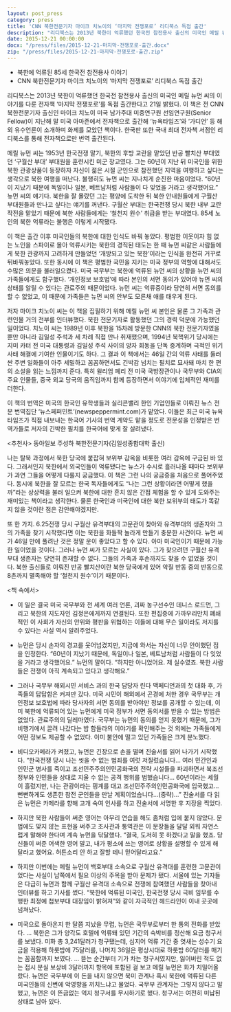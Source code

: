 ```yaml
---
layout: post_press
category: press
title: 'CNN 북한전문기자 마이크 치노이의 ‘마지막 전쟁포로’ 리디북스 독점 출간'
description: "리디북스는 2013년 북한이 억류했던 한국전 참전용사 출신의 미국인 메릴 뉴먼 씨의 이야기를 다룬 전자책 ‘마지막 전쟁포로’를 독점 출간한다고 21일 밝혔다. 이 책은 전 CNN 북한전문기자 출신인 마이크 치노이 미국 남가주대 미중연구원 선임연구원(Senior Fellow)이 지난해 말 미국 아마존에서 전자책으로 출간해 ‘뉴욕타임즈’와 ‘가디언’ 등 해외 유수언론이 소개하며 화제를 모았던 책이다. 한국판 또한 국내 최대 전자책 서점인 리디북스를 통해 전자책으로만 번역 출간된다."
date: 2015-12-21 00:00:00
docx: "/press/files/2015-12-21-마지막-전쟁포로-출간.docx"
zip: "/press/files/2015-12-21-마지막-전쟁포로-출간.zip"
---
```


* 북한에 억류된 85세 한국전 참전용사 이야기
* CNN 북한전문기자 마이크 치노이의 ‘마지막 전쟁포로’ 리디북스 독점 출간

리디북스는 2013년 북한이 억류했던 한국전 참전용사 출신의 미국인 메릴 뉴먼 씨의 이야기를 다룬 전자책 ‘마지막 전쟁포로’를 독점 출간한다고 21일 밝혔다. 이 책은 전 CNN 북한전문기자 출신인 마이크 치노이 미국 남가주대 미중연구원 선임연구원(Senior Fellow)이 지난해 말 미국 아마존에서 전자책으로 출간해 ‘뉴욕타임즈’와 ‘가디언’ 등 해외 유수언론이 소개하며 화제를 모았던 책이다. 한국판 또한 국내 최대 전자책 서점인 리디북스를 통해 전자책으로만 번역 출간된다.

메릴 뉴먼 씨는 1953년 한국전쟁 말기, 북한의 후방 교란을 맡았던 반공 빨치산 부대였던 ‘구월산 부대’ 부대원을 훈련시킨 미군 장교였다. 그는 60년이 지난 뒤 미국인을 위한 북한 관광상품이 등장하자 자신이 젊은 시절 군인으로 참전했던 지역을 여행하고 싶다는 생각으로 북한 여행을 떠난다. 불행히도 뉴먼 씨는 지나치게 순진한 마음이었다. “60년이 지났기 때문에 독일이나 일본, 베트남처럼 사람들이 다 잊었을 거라고 생각했어요.” 뉴먼 씨의 얘기다. 북한을 잘 몰랐던 그는 평양에 도착한 뒤 북한 안내원들에게 구월산 부대원들과 만나고 싶다는 얘기를 꺼낸다. 구월산 부대는 한국전쟁 당시 북한 내부 교란 작전을 맡았기 때문에 북한 사람들에게는 ‘철천지 원수’ 취급을 받는 부대였다. 85세 노인의 북한 억류라는 불행은 이렇게 시작됐다.

이 책은 출간 이후 미국인들의 북한에 대한 인식도 바꿔 놓았다. 평범한 이웃이자 힘 없는 노인을 스파이로 몰아 억류시키는 북한의 경직된 태도는 한 때 뉴먼 씨같은 사람들에게 북한 관광까지 고려하게 만들었던 ‘개방되고 있는 북한’이라는 인식을 완전히 거꾸로 뒤바꿔놓았다. 또한 동시에 이 책은 평범한 국민을 지키는 미국 정부의 역할에 대해서도 수많은 의문을 불러일으켰다. 미국 국무부는 북한에 억류된 뉴먼 씨의 상황을 뉴먼 씨의 가족들에게도 함구했다. ‘개인정보 보호법’에 따라 본인의 서면 동의가 있어야 뉴먼 씨의 상태를 알릴 수 있다는 관료주의 때문이었다. 뉴먼 씨는 억류중이라 당연히 서면 동의를 할 수 없었고, 이 때문에 가족들은 뉴먼 씨의 안부도 모른채 애를 태우게 된다.

저자 마이크 치노이 씨는 이 책을 집필하기 위해 메릴 뉴먼 씨 본인은 물론 그 가족과 관련인물 거의 전부를 인터뷰했다. 북한 전문기자로 활동했던 그의 경력 덕분에 가능했던 일이었다. 치노이 씨는 1989년 이후 북한을 15차례 방문한 CNN의 북한 전문기자였을 뿐만 아니라 김일성 주석과 세 차례 직접 만나 취재했으며, 1994년 북핵위기 당시에는 지미 카터 전 미국 대통령과 김일성 주석 사이의 양자 회동을 단독 중계하며 극적인 위기사태 해결에 기여한 인물이기도 하다. 그 결과 이 책에서는 46일 간의 억류 사태를 둘러싼 주변 일화들이 아주 세밀하고 꼼꼼하면서도 긴박감 넘치는 필치로 묘사돼 마치 한 편의 소설을 읽는 느낌까지 준다. 특히 윌리엄 페리 전 미국 국방장관이나 국무부와 CIA의 주요 인물들, 중국 외교 당국의 움직임까지 함께 등장하면서 이야기에 입체적인 재미를 더한다.

이 책의 번역은 미국의 한국인 유학생들과 실리콘밸리 한인 기업인들로 이뤄진 뉴스 전문 번역집단 ‘뉴스페퍼민트’(newspeppermint.com)가 맡았다. 이들은 최근 미국 뉴욕타임즈가 직접 내보내는 한국어 기사의 번역 계약도 맡을 정도로 전문성을 인정받은 번역가들로 저자의 긴박한 필치를 한국어에 맞게 잘 살려냈다.



\<추천사\> 동아일보 주성하 북한전문기자(김일성종합대학 출신)

나는 탈북 과정에서 북한 당국에 붙잡혀 보위부 감옥을 비롯한 여러 감옥에 구금된 바 있다. 그래서인지 북한에서 외국인들이 억류됐다는 뉴스가 수시로 흘러나올 때마다 보위부가 과연 그들을 어떻게 다룰지 궁금했다. 이 책은 그런 나의 궁금증을 처음으로 풀어주었다. 동시에 북한을 잘 모르는 한국 독자들에게도 “나는 그런 상황이라면 어떻게 했을까”라는 상상력을 불러 일으켜 북한에 대한 흔치 않은 간접 체험을 할 수 있게 도와주는 재미있는 책이라고 생각한다. 물론 한국인과 미국인에 대한 북한 보위부의 태도가 똑같지 않을 것이란 점은 감안해야겠지만.

또 한 가지. 6.25전쟁 당시 구월산 유격부대의 고문관이 찾아와 유격부대의 생존자와 그의 가족을 찾기 시작했다면 이는 북한을 화들짝 놀라게 만들기 충분한 사건이다. 뉴먼 씨가 46일 만에 풀려난 것은 정말 운이 좋았다고 할 수 있다. 아마 미국인이기 때문에 가능한 일이었을 것이다. 그러나 뉴먼 씨가 모르는 사실이 있다. 그가 찾으려던 구월산 유격부대 생존자는 당연히 존재할 수 없다. 그들의 가족과 후손까지도 찾을 수 없었을 것이다. 북한 출신들로 이뤄진 반공 빨치산이란 북한 당국에게 있어 악질 반동 중의 반동으로 8촌까지 멸족해야 할 ‘철천지 원수’이기 때문이다.


\<책 속에서\>

* 이 일은 결국 미국 국무부와 전 세계 여러 언론, 괴짜 농구선수인 데니스 로드먼, 그리고 북한의 지도자인 김정은에게까지 연결된다. 또한 편집증에 가까우리만치 폐쇄적인 이 사회가 자신의 안위와 평판을 위협하는 이들에 대해 무슨 일이라도 저지를 수 있다는 사실 역시 알려주었다.

* 뉴먼은 당시 손자의 경고를 웃어넘겼지만, 지금에 와서는 자신이 너무 안이했던 점을 인정한다. “60년이 지났기 때문에, 독일이나 일본, 베트남처럼 사람들이 다 잊었을 거라고 생각했어요.” 뉴먼의 말이다. “하지만 아니었어요. 제 실수였죠. 북한 사람들은 전쟁이 아직 계속되고 있다고 생각해요.”

* 그러나 국무부 해외시민 서비스 과의 한국 담당자 린다 맥페디언과의 첫 대화 후, 가족들의 답답함은 커져만 갔다. 미국 시민이 해외에서 곤경에 처한 경우 국무부는 개인정보 보호법에 따라 당사자의 서면 동의를 받아야만 정보를 공개할 수 있는데, 이미 북한에 억류되어 있는 뉴먼에게 미국 정부가 서면 동의서를 받을 수 있는 방법은 없었다. 관료주의의 딜레마였다. 국무부는 뉴먼의 동의를 얻지 못했기 때문에, 그가 비행기에서 끌려 나갔다는 밥 함들라의 이야기를 확인해주는 것 외에는 가족들에게 어떤 정보도 제공할 수 없었다. 이미 불안에 떨고 있던 가족들은 크게 분노했다.

* 비디오카메라가 켜졌고, 뉴먼은 긴장으로 손을 떨며 진술서를 읽어 나가기 시작했다. “한국전쟁 당시 나는 씻을 수 없는 범죄를 여럿 저질렀습니다… 여러 민간인과 인민군 병사를 죽이고 조선민주주의인민공화국의 전략 시설들을 파괴하면서 북조선 정부와 인민들을 상대로 지울 수 없는 공격 행위를 범했습니다… 60년이라는 세월이 흘렀지만, 나는 관광이라는 핑계를 대고 조선민주주의인민공화국에 입국했고… 뻔뻔하게도 생존한 참전 군인들을 만날 계획이었습니다…(중략)…” 진술서를 다 읽은 뉴먼은 카메라를 향해 고개 숙여 인사를 하고 진술서에 서명한 후 지장을 찍었다.

* 하지만 북한 사람들이 써준 영어는 아무리 연습을 해도 좀처럼 입에 붙지 않았다. 문법에도 맞지 않는 표현을 써주고 조사관과 통역관은 이 문장들을 달달 외워 자연스럽게 말해야 한다며 계속 뉴먼을 닦달했다. “결국, 도저히 못 하겠다고 말을 했죠. 당신들이 써준 어색한 영어 말고, 내가 평소에 쓰는 영어로 상황을 설명할 수 있게 해달라고 했어요. 허튼소리 안 하고 잘할 테니 믿어달라고요.”

* 하지만 이번에는 메릴 뉴먼이 백호부대 소속으로 구월산 유격대를 훈련한 고문관이었다는 사실이 남쪽에서 필요 이상의 주목을 받아 문제가 됐다. 서울에 있는 기자들은 다급히 뉴먼과 함께 구월산 유격대 소속으로 전쟁에 참여했던 사람들을 찾아내 인터뷰를 하고 기사를 썼다. “북한에 억류된 미국인, 한국전쟁 당시 극비 임무를 수행한 최정예 첩보부대 대장임이 밝혀져”와 같이 자극적인 헤드라인이 이내 곳곳에 넘쳐났다.

* 미국으로 돌아온지 한 달쯤 지났을 무렵, 뉴먼은 국무부로부터 한 통의 전화를 받았다. … 북한은 그가 양각도 호텔에 억류돼 있던 기간의 숙박비를 정산해 요금 청구서를 보냈다. 미화 총 3,241달러가 청구됐는데, 심지어 억류 기간 중 엿새는 성수기 요금을 적용해 하룻밤에 75달러를, 나머지 36일은 평상시대로 하룻밤 60달러를 매기는 꼼꼼함까지 보였다. … 뜯는 순간부터 기가 차는 청구서였지만, 잃어버린 적도 없는 접시 분실 보상비 3달러까지 항목에 포함된 걸 보고 메릴 뉴먼은 화가 치밀어올랐다. 뉴먼은 국무부에 이 돈을 내지 않으면 북미 관계나 혹시 북한에 억류된 다른 미국인들의 신변에 악영향을 끼치느냐고 물었다. 국무부 관계자는 그렇지 않다고 말했고, 뉴먼은 이 뜬금없는 억지 청구서를 무시하기로 했다. 청구서는 여전히 미납된 상태로 남아 있다.
